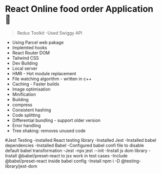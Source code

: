 # React Online food order Application 🚀

> Redux Toolkit
> -Used Swiggy API

- Using Parcel web pakage
- Implemted hooks
- React Router DOM
- Tailwind CSS
- Dev Building
- Local server
- HMR - Hot module replacement
- File watching algorithm - written in c++
- Caching - Faster builds
- Image optimisation
- Minification
- Building
- compress
- Consistent hashing
- Code splitting
- Differential bundling - support older version
- Error handling
- Tree shaking: removes unused code

#Jest Testing
-installed React testing library
-Installed Jest
-Installed babel dependencies
-Installed Babel
-Configured babel confi file to disable default babel transformation
-Jest -npx jest --init
-Install js dom library
-Install @babel/preset-react to jsx work in test cases
-Include @babel/preset-react inside babel config
-Install npm i -D @testing-library/jest-dom

